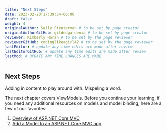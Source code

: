 ```yaml
---
title: "Next Steps"
date: 2023-02-20T17:39:54-06:00
draft: false
weight: 4
originalAuthor: Sally Steuterman # to be set by page creator
originalAuthorGitHub: gildedgardenia # to be set by page creator
reviewer: Kimberly Horan # to be set by the page reviewer
reviewerGitHub: codinglikeagirl42 # to be set by the page reviewer
lastEditor: # update any time edits are made after review
lastEditorGitHub: # update any time edits are made after review
lastMod: # UPDATE ANY TIME CHANGES ARE MADE
---
```


## Next Steps

Adding in content to play around with. Mispeling a word.

The next chapter covers ViewModels. Before you continue your learning, if you need any additional resources on models and model binding, here are a few of our favorites:

1. [Overview of ASP.NET Core MVC](https://learn.microsoft.com/en-us/aspnet/core/mvc/overview?view=aspnetcore-7.0#model-binding)
1. [Add a Model to an ASP.NET Core MVC app](https://learn.microsoft.com/en-us/aspnet/core/tutorials/first-mvc-app/adding-model?view=aspnetcore-7.0&tabs=visual-studio)
